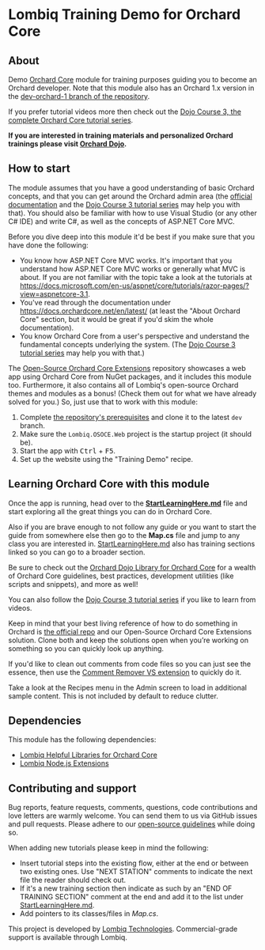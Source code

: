 # Lombiq Training Demo for Orchard Core

## About

Demo [Orchard Core](https://orchardcore.net/) module for training purposes guiding you to become an Orchard developer. Note that this module also has an Orchard 1.x version in the [dev-orchard-1 branch of the repository](https://github.com/Lombiq/Orchard-Training-Demo-Module/tree/dev-orchard-1).

If you prefer tutorial videos more then check out the [Dojo Course 3, the complete Orchard Core tutorial series](https://orcharddojo.net/orchard-training/dojo-course-3-the-full-orchard-core-tutorial).

**If you are interested in training materials and personalized Orchard trainings please visit [Orchard Dojo](https://orcharddojo.net/).**

## How to start

The module assumes that you have a good understanding of basic Orchard concepts, and that you can get around the Orchard admin area (the [official documentation](https://docs.orchardcore.net/) and the [Dojo Course 3 tutorial series](https://orcharddojo.net/orchard-training/dojo-course-3-the-full-orchard-core-tutorial) may help you with that). You should also be familiar with how to use Visual Studio (or any other C# IDE) and write C#, as well as the concepts of ASP.NET Core MVC.

Before you dive deep into this module it'd be best if you make sure that you have done the following:

- You know how ASP.NET Core MVC works. It's important that you understand how ASP.NET Core MVC works or generally what MVC is about. If you are not familiar with the topic take a look at the tutorials at <https://docs.microsoft.com/en-us/aspnet/core/tutorials/razor-pages/?view=aspnetcore-3.1>.
- You've read through the documentation under <https://docs.orchardcore.net/en/latest/> (at least the "About Orchard Core" section, but it would be great if you'd skim the whole documentation).
- You know Orchard Core from a user's perspective and understand the fundamental concepts underlying the system. (The [Dojo Course 3 tutorial series](https://orcharddojo.net/orchard-training/dojo-course-3-the-full-orchard-core-tutorial) may help you with that.)

The [Open-Source Orchard Core Extensions](https://github.com/Lombiq/Open-Source-Orchard-Core-Extensions) repository showcases a web app using Orchard Core from NuGet packages, and it includes this module too. Furthermore, it also contains all of Lombiq's open-source Orchard themes and modules as a bonus! (Check them out for what we have already solved for you.) So, just use that to work with this module:

1. Complete [the repository's prerequisites](https://github.com/Lombiq/Open-Source-Orchard-Core-Extensions#prerequisites-and-getting-started) and clone it to the latest `dev` branch.
2. Make sure the `Lombiq.OSOCE.Web` project is the startup project (it should be).
3. Start the app with <kbd>Ctrl</kbd> + <kbd>F5</kbd>.
4. Set up the website using the "Training Demo" recipe.

## Learning Orchard Core with this module

Once the app is running, head over to the **[StartLearningHere.md](StartLearningHere.md)** file and start exploring all the great things you can do in Orchard Core.

Also if you are brave enough to not follow any guide or you want to start the guide from somewhere else then go to the **Map.cs** file and jump to any class you are interested in. [StartLearningHere.md](StartLearningHere.md) also has training sections linked so you can go to a broader section.

Be sure to check out the [Orchard Dojo Library for Orchard Core](https://orcharddojo.net/orchard-resources/CoreLibrary/) for a wealth of Orchard Core guidelines, best practices, development utilities (like scripts and snippets), and more as well!

You can also follow the [Dojo Course 3 tutorial series](https://orcharddojo.net/orchard-training/dojo-course-3-the-full-orchard-core-tutorial) if you like to learn from videos.

Keep in mind that your best living reference of how to do something in Orchard is [the official repo](https://github.com/OrchardCMS/OrchardCore) and our Open-Source Orchard Core Extensions solution. Clone both and keep the solutions open when you’re working on something so you can quickly look up anything.

If you'd like to clean out comments from code files so you can just see the essence, then use the [Comment Remover VS extension](https://marketplace.visualstudio.com/items?itemName=MadsKristensen.CommentRemover) to quickly do it.

Take a look at the Recipes menu in the Admin screen to load in additional sample content. This is not included by default to reduce clutter.

## Dependencies

This module has the following dependencies:

- [Lombiq Helpful Libraries for Orchard Core](https://github.com/Lombiq/Helpful-Libraries)
- [Lombiq Node.js Extensions](https://gihub.com/Lombiq/NodeJs-Extensions)

## Contributing and support

Bug reports, feature requests, comments, questions, code contributions and love letters are warmly welcome. You can send them to us via GitHub issues and pull requests. Please adhere to our [open-source guidelines](https://lombiq.com/open-source-guidelines) while doing so.

When adding new tutorials please keep in mind the following:

- Insert tutorial steps into the existing flow, either at the end or between two existing ones. Use "NEXT STATION" comments to indicate the next file the reader should check out.
- If it's a new training section then indicate as such by an "END OF TRAINING SECTION" comment at the end and add it to the list under [StartLearningHere.md](StartLearningHere.md).
- Add pointers to its classes/files in _Map.cs_.

This project is developed by [Lombiq Technologies](https://lombiq.com/). Commercial-grade support is available through Lombiq.
